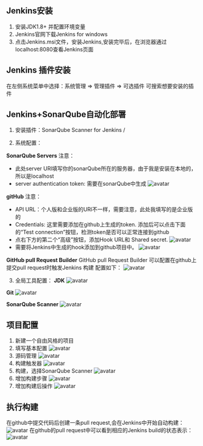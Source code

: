 ## Jenkins安装
1. 安装JDK1.8+ 并配置环境变量
2. Jenkins官网下载Jenkins for windows
3. 点击Jenkins.msi文件，安装Jenkins,安装完毕后，在浏览器通过localhost:8080查看Jenkins页面

## Jenkins 插件安装
在左侧系统菜单中选择：系统管理 => 管理插件 => 可选插件
可搜索想要安装的插件

## Jenkins+SonarQube自动化部署
1. 安装插件：SonarQube Scanner for Jenkins / 

2. 系统配置：

**SonarQube Servers**
注意：
- 此处server URl填写你的sonarQube所在的服务器，由于我是安装在本地的，所以是localhost
- server authentication token: 需要在sonarQube中生成
![avatar](https://raw.githubusercontent.com/toCarol/Javascript_note/master/image/Jenkins1.PNG)

**gitHub**
注意：
- API URL：个人版和企业版的URl不一样，需要注意，此处我填写的是企业版的
- Credentials: 这里需要添加在github上生成的token. 添加后可以点击下面的“Test connection”按钮，检测token是否可以正常连接到github
- 点右下方的第二个“高级”按钮，添加Hook URL和 Shared secret.
![avatar](https://raw.githubusercontent.com/toCarol/Javascript_note/master/image/Jenkins2.PNG)
- 需要将Jenkins中生成的hook添加到github项目中。
![avatar](https://raw.githubusercontent.com/toCarol/Javascript_note/master/image/Jenkins13.PNG)


**GitHub pull Request Builder**
GitHub pull Request Builder 可以配置在github上提交pull request时触发Jenkins 构建
配置如下：
![avatar](https://raw.githubusercontent.com/toCarol/Javascript_note/master/image/Jenkins3.PNG)

3. 全局工具配置：
**JDK**
![avatar](https://raw.githubusercontent.com/toCarol/Javascript_note/master/image/Jenkins4.PNG)

**Git**
![avatar](https://raw.githubusercontent.com/toCarol/Javascript_note/master/image/Jenkins5.PNG)

**SonarQube Scanner**
![avatar](https://raw.githubusercontent.com/toCarol/Javascript_note/master/image/Jenkins6.PNG)

## 项目配置
1. 新建一个自由风格的项目
2. 填写基本配置
![avatar](https://raw.githubusercontent.com/toCarol/Javascript_note/master/image/Jenkins7.PNG)
3. 源码管理
![avatar](https://raw.githubusercontent.com/toCarol/Javascript_note/master/image/Jenkins8.PNG)
4. 构建触发器
![avatar](https://raw.githubusercontent.com/toCarol/Javascript_note/master/image/Jenkins9.PNG)
5. 构建，选择SonarQube Scanner
![avatar](https://raw.githubusercontent.com/toCarol/Javascript_note/master/image/Jenkins10.PNG)
6. 增加构建步骤
![avatar](https://raw.githubusercontent.com/toCarol/Javascript_note/master/image/Jenkins11.PNG)
7. 增加构建后操作
![avatar](https://raw.githubusercontent.com/toCarol/Javascript_note/master/image/Jenkins12.PNG)

## 执行构建
在github中提交代码后创建一条pull request,会在Jenkins中开始自动构建：
![avatar](https://raw.githubusercontent.com/toCarol/Javascript_note/master/image/Jenkins14.png)
在github的pull request中可以看到相应的Jenkins build的状态表示：
![avatar](https://raw.githubusercontent.com/toCarol/Javascript_note/master/image/Jenkins15.png)
